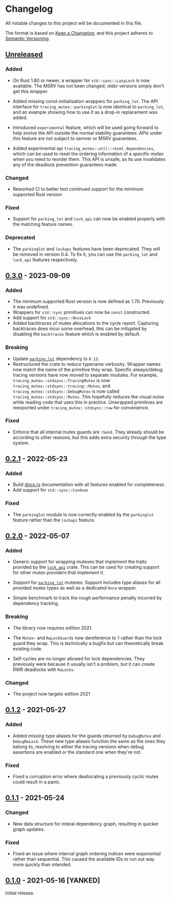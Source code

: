 # Changelog
All notable changes to this project will be documented in this file.

The format is based on [Keep a Changelog](https://keepachangelog.com/en/1.0.0/), and this project
adheres to [Semantic Versioning](https://semver.org/spec/v2.0.0.html).

## [Unreleased]

### Added

- On Rust 1.80 or newer, a wrapper for `std::sync::LazyLock` is now available. The MSRV has not been
  changed; older versions simply don't get this wrapper.

- Added missing const-initialisation wrappers for `parking_lot`. The API interface for
  `tracing_mutex::parkinglot` is now identical to `parking_lot`, and an example showing how to use
  it as a drop-in replacement was added.

- Introduced `experimental` feature, which will be used going forward to help evolve the API outside
  the normal stability guarantees. APIs under this feature are not subject to semver or MSRV
  guarantees.

- Added experimental api `tracing_mutex::util::reset_dependencies`, which can be used to reset the
  ordering information of a specific mutex when you need to reorder them. This API is unsafe, as its
  use invalidates any of the deadlock prevention guarantees made.

### Changed

- Reworked CI to better test continued support for the minimum supported Rust version

### Fixed

- Support for `parking_lot` and `lock_api` can now be enabled properly with the matching feature
  names.

### Deprecated

- The `parkinglot` and `lockapi` features have been deprecated. They will be removed in version 0.4.
  To fix it, you can use the `parking_lot` and `lock_api` features respectively.

## [0.3.0] - 2023-09-09

### Added

- The minimum supported Rust version is now defined as 1.70. Previously it was undefined.
- Wrappers for `std::sync` primitives can now be `const` constructed.
- Add support for `std::sync::OnceLock`
- Added backtraces of mutex allocations to the cycle report. Capturing backtraces does incur some
  overhead, this can be mitigated by disabling the `backtraces` feature which is enabled by default.

### Breaking

- Update [`parking_lot`][parking_lot] dependency to `0.12`.
- Restructured the crate to reduce typename verbosity. Wrapper names now match the name of the
  primitive they wrap. Specific always/debug tracing versions have now moved to separate modules.
  For example, `tracing_mutex::stdsync::TracingMutex` is now
  `tracing_mutex::stdsync::tracing::Mutex`, and `tracing_mutex::stdsync::DebugMutex` is now called
  `tracing_mutex::stdsync::Mutex`. This hopefully reduces the visual noise while reading code that
  uses this in practice. Unwrapped primitives are reexported under `tracing_mutex::stdsync::raw` for
  convenience.

### Fixed

- Enforce that all internal mutex guards are `!Send`. They already should be according to other
  reasons, but this adds extra security through the type system.

## [0.2.1] - 2022-05-23

### Added

- Build [docs.rs] documentation with all features enabled for completeness.
- Add support for `std::sync::Condvar`

### Fixed

- The `parkinglot` module is now correctly enabled by the `parkinglot` feature rather than the
  `lockapi` feature.

## [0.2.0] - 2022-05-07

### Added
- Generic support for wrapping mutexes that implement the traits provided by the
  [`lock_api`][lock_api] crate. This can be used for creating support for other mutex providers that
  implement it.

- Support for [`parking_lot`][parking_lot] mutexes. Support includes type aliases for all
  provided mutex types as well as a dedicated `Once` wrapper.

- Simple benchmark to track the rough performance penalty incurred by dependency tracking.

### Breaking

- The library now requires edition 2021.

- The `Mutex`- and `RwLockGuards` now dereference to `T` rather than the lock guard they wrap. This
  is technically a bugfix but can theoretically break existing code.

- Self-cycles are no longer allowed for lock dependencies. They previously were because it usually
  isn't a problem, but it can create RWR deadlocks with `RwLocks`.

### Changed

- The project now targets edition 2021

## [0.1.2] - 2021-05-27

### Added
- Added missing type aliases for the guards returned by `DebugMutex` and `DebugRwLock`. These new
  type aliases function the same as the ones they belong to, resolving to either the tracing
  versions when debug assertions are enabled or the standard one when they're not.

### Fixed
- Fixed a corruption error where deallocating a previously cyclic mutex could result in a panic.

## [0.1.1] - 2021-05-24

### Changed
- New data structure for interal dependency graph, resulting in quicker graph updates.

### Fixed
- Fixed an issue where internal graph ordering indices were exponential rather than sequential. This
  caused the available IDs to run out way more quickly than intended.

## [0.1.0] - 2021-05-16 [YANKED]

Initial release.

[Unreleased]: https://github.com/bertptrs/tracing-mutex/compare/v0.3.0...HEAD
[0.3.0]: https://github.com/bertptrs/tracing-mutex/compare/v0.2.1...v0.3.0
[0.2.1]: https://github.com/bertptrs/tracing-mutex/compare/v0.2.0...v0.2.1
[0.2.0]: https://github.com/bertptrs/tracing-mutex/compare/v0.1.2...v0.2.0
[0.1.2]: https://github.com/bertptrs/tracing-mutex/compare/v0.1.1...v0.1.2
[0.1.1]: https://github.com/bertptrs/tracing-mutex/compare/v0.1.0...v0.1.1
[0.1.0]: https://github.com/bertptrs/tracing-mutex/releases/tag/v0.1.0

[docs.rs]: https://docs.rs/tracing-mutex/latest/tracing_mutex/
[lock_api]: https://docs.rs/lock_api/
[parking_lot]: https://docs.rs/parking_lot/
